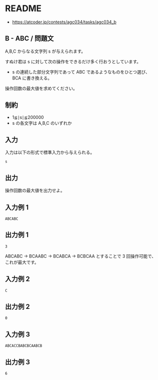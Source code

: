 # README
- <https://atcoder.jp/contests/agc034/tasks/agc034_b>
## B - ABC / 問題文
A,B,C からなる文字列 s が与えられます。

すぬけ君は s に対して次の操作をできるだけ多く行おうとしています。

- s の連続した部分文字列であって ABC であるようなものをひとつ選び、 BCA に書き換える。

操作回数の最大値を求めてください。
## 制約
- 1≦∣s∣≦200000
- s の各文字は A,B,C のいずれか
## 入力
入力は以下の形式で標準入力から与えられる。

```
s
```
## 出力
操作回数の最大値を出力せよ。
## 入力例 1
```
ABCABC
```
## 出力例 1
```
3
```

ABCABC → BCAABC → BCABCA → BCBCAA とすることで 3 回操作可能で、これが最大です。
## 入力例 2
```
C
```
## 出力例 2
```
0
```
## 入力例 3
```
ABCACCBABCBCAABCB
```
## 出力例 3
```
6
```
